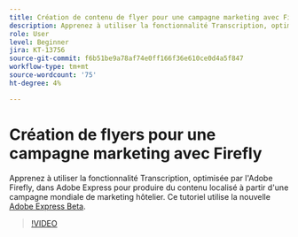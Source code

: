 ```yaml
---
title: Création de contenu de flyer pour une campagne marketing avec Firefly
description: Apprenez à utiliser la fonctionnalité Transcription, optimisée par l'Adobe Firefly, dans du contenu localisé Adobe Express issu d'une campagne mondiale de marketing hôtelier
role: User
level: Beginner
jira: KT-13756
source-git-commit: f6b51be9a78af74e0ff166f36e610ce0d4a5f847
workflow-type: tm+mt
source-wordcount: '75'
ht-degree: 4%

---
```


# Création de flyers pour une campagne marketing avec Firefly

Apprenez à utiliser la fonctionnalité Transcription, optimisée par l&#39;Adobe Firefly, dans Adobe Express pour produire du contenu localisé à partir d&#39;une campagne mondiale de marketing hôtelier. Ce tutoriel utilise la nouvelle [Adobe Express Beta](https://www.adobe.com/express/).

>[!VIDEO](https://video.tv.adobe.com/v/3422426?quality=12&learn=on&hidetitle=true)
